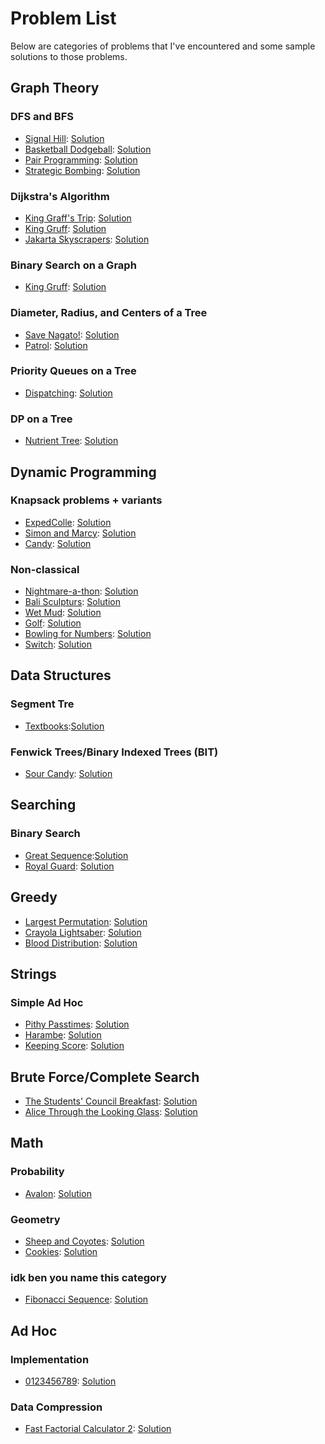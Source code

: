 # Problem List
Below are categories of problems that I've encountered and some sample solutions to those problems.

## Graph Theory
### DFS and BFS
* [Signal Hill](https://dmoj.ca/problem/DMPG15S4): [Solution](https://github.com/BenjaminBLi/ccc-with-c/blob/master/DMOJAndWCIPEG/DMPG15S4.cpp)
* [Basketball Dodgeball](https://dmoj.ca/problem/bfs17p3): [Solution](https://github.com/BenjaminBLi/ccc-with-c/blob/master/DMOJAndWCIPEG/bfs17p3.cpp)
* [Pair Programming](https://dmoj.ca/problem/bfs17p4): [Solution](https://github.com/BenjaminBLi/ccc-with-c/blob/master/DMOJAndWCIPEG/bfs17p4.cpp)
* [Strategic Bombing](https://dmoj.ca/problem/ccc01s3): [Solution](https://github.com/BenjaminBLi/ccc-with-c/blob/master/DMOJAndWCIPEG/ccc01s3.cpp)

### Dijkstra's Algorithm
* [King Graff's Trip](http://wcipeg.com/problem/grafftrip): [Solution](https://github.com/BenjaminBLi/ccc-with-c/blob/master/DMOJAndWCIPEG/GraffTrip.cpp)
* [King Gruff](http://wcipeg.com/problem/ccc14s2p2): [Solution](https://github.com/BenjaminBLi/ccc-with-c/blob/master/DMOJAndWCIPEG/KingGruff.cpp)
* [Jakarta Skyscrapers](https://dmoj.ca/problem/apio15p2): [Solution](https://github.com/BenjaminBLi/ccc-with-c/blob/master/DMOJAndWCIPEG/apio15p2.cpp)

### Binary Search on a Graph
* [King Gruff](http://wcipeg.com/problem/ccc14s2p2): [Solution](https://github.com/BenjaminBLi/ccc-with-c/blob/master/DMOJAndWCIPEG/KingGruff.cpp)

### Diameter, Radius, and Centers of a Tree
* [Save Nagato!](https://dmoj.ca/problem/dmopc14c4p6): [Solution](https://github.com/BenjaminBLi/ccc-with-c/blob/master/DMOJAndWCIPEG/SaveNagato.cpp)
* [Patrol](https://dmoj.ca/problem/apio10p2): [Solution](https://github.com/BenjaminBLi/ccc-with-c/blob/master/DMOJAndWCIPEG/apio10p2.cpp)

### Priority Queues on a Tree
* [Dispatching](https://dmoj.ca/problem/apio12p1): [Solution](https://github.com/BenjaminBLi/ccc-with-c/blob/master/DMOJAndWCIPEG/apio12p1.cpp)

### DP on a Tree
* [Nutrient Tree](https://dmoj.ca/problem/ccc10s5): [Solution](https://github.com/BenjaminBLi/ccc-with-c/blob/master/DMOJAndWCIPEG/ccc10s5.cpp)



## Dynamic Programming
### Knapsack problems + variants
* [ExpedColle](https://dmoj.ca/problem/DMPG15G5): [Solution](https://github.com/BenjaminBLi/ccc-with-c/blob/master/DMOJAndWCIPEG/DMPG15G5.cpp)
* [Simon and Marcy](https://dmoj.ca/problem/valday15p2): [Solution](https://github.com/BenjaminBLi/ccc-with-c/blob/master/DMOJAndWCIPEG/SimonAndMarcy.cpp)
* [Candy](https://dmoj.ca/problem/cco08p5): [Solution](https://github.com/BenjaminBLi/ccc-with-c/blob/master/DMOJAndWCIPEG/ccc08s2p5.cpp)

### Non-classical
* [Nightmare-a-thon](https://dmoj.ca/problem/gfssoc2j5): [Solution](https://github.com/BenjaminBLi/ccc-with-c/blob/master/DMOJAndWCIPEG/Nightmare-a-thon.cpp)
* [Bali Sculpturs](https://dmoj.ca/problem/apio15p1): [Solution](https://github.com/BenjaminBLi/ccc-with-c/blob/master/DMOJAndWCIPEG/apio15p1.cpp)
* [Wet Mud](https://dmoj.ca/problem/bts17p4): [Solution](https://github.com/BenjaminBLi/ccc-with-c/blob/master/DMOJAndWCIPEG/bts17p4.cpp)
* [Golf](https://dmoj.ca/problem/ccc00s4): [Solution](https://github.com/BenjaminBLi/ccc-with-c/blob/master/DMOJAndWCIPEG/ccc00s4.cpp)
* [Bowling for Numbers](https://dmoj.ca/problem/ccc07s5): [Solution](https://github.com/BenjaminBLi/ccc-with-c/blob/master/DMOJAndWCIPEG/ccc07s5.cpp)
* [Switch](https://dmoj.ca/problem/ccc11s5): [Solution](https://github.com/BenjaminBLi/ccc-with-c/blob/master/DMOJAndWCIPEG/ccc11s5.cpp)

## Data Structures
### Segment Tre
* [Textbooks](https://dmoj.ca/problem/bts16p8):[Solution](https://github.com/BenjaminBLi/ccc-with-c/blob/master/DMOJAndWCIPEG/bts16p8.cpp)

### Fenwick Trees/Binary Indexed Trees (BIT)
* [Sour Candy](https://dmoj.ca/problem/bts17p6): [Solution](https://github.com/BenjaminBLi/ccc-with-c/blob/master/DMOJAndWCIPEG/bts16p6.cpp)


## Searching
### Binary Search
* [Great Sequence](https://dmoj.ca/problem/dmopc15c4p4):[Solution](https://github.com/BenjaminBLi/ccc-with-c/blob/master/DMOJAndWCIPEG/GreatSequence.cpp)
* [Royal Guard](https://dmoj.ca/problem/mockccc15j5): [Solution](https://github.com/BenjaminBLi/ccc-with-c/blob/master/DMOJAndWCIPEG/RoyalGuard.cpp)


## Greedy
* [Largest Permutation](https://dmoj.ca/problem/largeperm): [Solution](https://github.com/BenjaminBLi/ccc-with-c/blob/master/DMOJAndWCIPEG/LargestPermutation.cpp)
* [Crayola Lightsaber](https://dmoj.ca/problem/bfs17p2): [Solution](https://github.com/BenjaminBLi/ccc-with-c/blob/master/DMOJAndWCIPEG/bfs17p2.cpp)
* [Blood Distribution](https://dmoj.ca/problem/ccc11s4): [Solution](https://github.com/BenjaminBLi/ccc-with-c/blob/master/DMOJAndWCIPEG/ccc11s4.cpp)

## Strings
### Simple Ad Hoc
* [Pithy Passtimes](https://dmoj.ca/problem/bfs17p1): [Solution](https://github.com/BenjaminBLi/ccc-with-c/blob/master/DMOJAndWCIPEG/bfs17p1.cpp)
* [Harambe](https://dmoj.ca/problem/bts17p1): [Solution](https://github.com/BenjaminBLi/ccc-with-c/blob/master/DMOJAndWCIPEG/bts17p1.cpp)
* [Keeping Score](https://dmoj.ca/problem/ccc01s1): [Solution](https://github.com/BenjaminBLi/ccc-with-c/blob/master/DMOJAndWCIPEG/ccc01s1.cpp)

## Brute Force/Complete Search
* [The Students' Council Breakfast](https://dmoj.ca/problem/ccc02s1): [Solution](https://github.com/BenjaminBLi/ccc-with-c/blob/master/DMOJAndWCIPEG/ccc02s1.cpp)
* [Alice Through the Looking Glass](https://dmoj.ca/problem/ccc11s3): [Solution](https://github.com/BenjaminBLi/ccc-with-c/blob/master/DMOJAndWCIPEG/ccc11s3.cpp)

## Math
### Probability
* [Avalon](https://dmoj.ca/problem/bts17p2): [Solution](https://github.com/BenjaminBLi/ccc-with-c/blob/master/DMOJAndWCIPEG/bts17p2.cpp)

### Geometry
* [Sheep and Coyotes](https://dmoj.ca/problem/ccc00s5): [Solution](https://github.com/BenjaminBLi/ccc-with-c/blob/master/DMOJAndWCIPEG/ccc00s5.cpp)
* [Cookies](https://dmoj.ca/problem/ccc01s4): [Solution](https://github.com/BenjaminBLi/ccc-with-c/blob/master/DMOJAndWCIPEG/ccc01s4.cpp)

### idk ben you name this category
* [Fibonacci Sequence](https://dmoj.ca/problem/fibonacci): [Solution](https://github.com/BenjaminBLi/ccc-with-c/blob/master/DMOJAndWCIPEG/fibonacci.cpp)

## Ad Hoc
### Implementation
* [0123456789](https://dmoj.ca/problem/ccco2j1): [Solution](https://github.com/BenjaminBLi/ccc-with-c/blob/master/DMOJAndWCIPEG/ccc02j1.cpp)


### Data Compression
* [Fast Factorial Calculator 2](https://dmoj.ca/problem/factorial2): [Solution](https://github.com/BenjaminBLi/ccc-with-c/blob/master/DMOJAndWCIPEG/factorial2.cpp)

